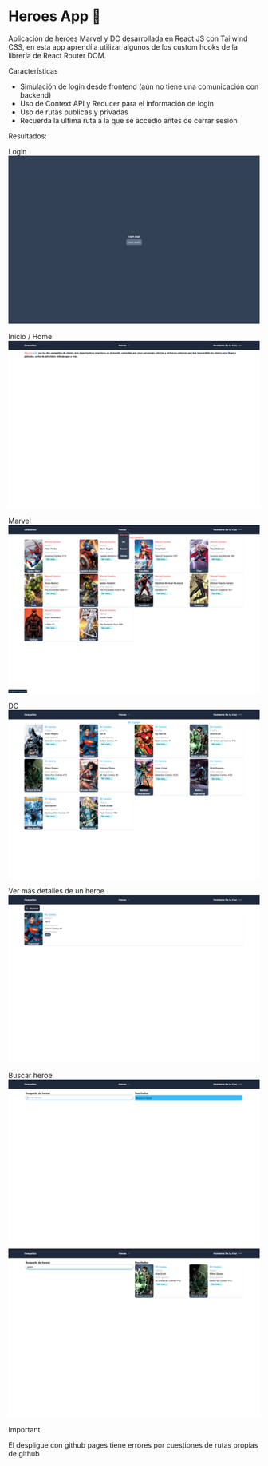 # Heroes App 🚀

Aplicación de heroes Marvel y DC desarrollada en React JS con Tailwind CSS, en esta app aprendí a utilizar algunos de los custom hooks de la librería de React Router DOM.

Características
- Simulación de login desde frontend (aún no tiene una comunicación con backend)
- Uso de Context API y Reducer para el información de login
- Uso de rutas publicas y privadas
- Recuerda la ultima ruta a la que se accedió antes de cerrar sesión

Resultados:

Login
![imagen](./public/assets/results/image00.png)

Inicio / Home
![imagen](./public/assets/results/image01.png)

Marvel
![imagen](./public/assets/results/image02.png)

DC
![imagen](./public/assets/results/image03.png)

Ver más detalles de un heroe
![imagen](./public/assets/results/image04.png)

Buscar heroe
![imagen](./public/assets/results/image05.png)
![imagen](./public/assets/results/image06.png)

>[!IMPORTANT]
>El despligue con github pages tiene errores por cuestiones de rutas propias de github
